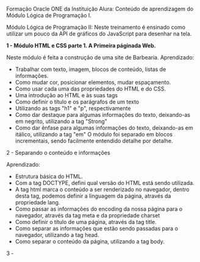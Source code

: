 Formação Oracle ONE da Instituição Alura: Conteúdo de aprendizagem do Módulo Lógica de Programação I.

Módulo Lógica de Programação II:
Neste treinamento é ensinado como utilizar um pouco da API de gráficos do JavaScript para desenhar na tela.


<strong>1 - Módulo HTML e CSS parte 1. A Primeira páginada Web.</strong>

Neste módulo é feita a construção de uma site de Barbearia.
Aprendizado:
 - Trabalhar com texto, imagem, blocos de conteúdo, listas de informações. 
 - Como mudar cor, posicionar elementos, mudar espaçamento. 
 - Como usar cada uma das propriedades do HTML e do CSS.
 - Uma introdução ao HTML e às suas tags
 - Como definir o título e os parágrafos de um texto
 - Utilizando as tags "h1" e "p", respectivamente
 - Como dar destaque para algumas informações do texto, deixando-as em negrito, utilizando a tag "Strong"
 - Como dar ênfase para algumas informações do texto, deixando-as em itálico, utilizando a tag "em"
O módulo foi separado em blocos incrementais, sendo facilmente entendido detalhe por detalhe.

2 - Separando o conteúdo e informações

Aprendizado:
- Estrutura básica do HTML.
- Com a tag DOCTYPE, defini qual versão do HTML está sendo utilizada.
- A tag html marca o conteúdo a ser renderizado no navegador, dentro desta tag, podemos definir a linguagem da página, através da propriedade lang.
- Como passar as informações do encoding da nossa página para o navegador, através da tag meta e da propriedade charset
- Como definir o título de uma página, através da tag title.
- Como separar as informações que estão sendo passadas para o navegador, utilizando a tag head.
- Como separar o conteúdo da página, utilizando a tag body.

3 - 
